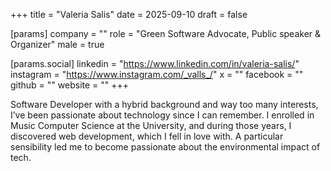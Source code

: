 +++
title = "Valeria Salis"
date = 2025-09-10
draft = false

[params]
company = ""
role = "Green Software Advocate, Public speaker & Organizer"
male = true

[params.social]
linkedin = "https://www.linkedin.com/in/valeria-salis/"
instagram = "https://www.instagram.com/_valls_/"
x = ""
facebook = ""
github = ""
website = ""
+++

Software Developer with a hybrid background and way too many interests, I’ve been passionate about technology since I can remember. I enrolled in Music Computer Science at the University, and during those years, I discovered web development, which I fell in love with. A particular sensibility led me to become passionate about the environmental impact of tech.
